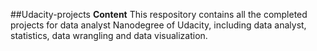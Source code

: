 ##Udacity-projects
**Content**
This respository contains all the completed projects for data analyst Nanodegree of Udacity, including data analyst, statistics, data wrangling and data visualization.
